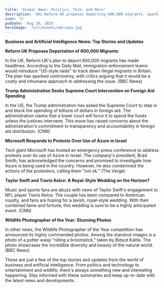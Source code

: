 ```yaml
---
title: 'Global News: Politics, Tech, and More'
description: 'UKs Reform UK proposes deporting 600,000 migrants, sparking controversy.'
icon: '5'
pubDate: 'Aug 28, 2025'
heroImage: '/src/assets/adriana.jpg'
---
```


**Business and Artificial Intelligence News: Top Stories and Updates**

**Reform UK Proposes Deportation of 600,000 Migrants**

In the UK, Reform UK's plan to deport 600,000 migrants has made headlines. According to the Daily Mail, immigration enforcement teams would introduce "US-style raids" to track down illegal migrants in Britain. The plan has sparked controversy, with critics arguing that it would be a costly and inhumane approach to addressing the issue. (BBC News)

**Trump Administration Seeks Supreme Court Intervention on Foreign Aid Spending**

In the US, the Trump administration has asked the Supreme Court to step in and block the spending of billions of dollars in foreign aid. The administration claims that a lower court will force it to spend the funds unless the justices intervene. This move has raised concerns about the administration's commitment to transparency and accountability in foreign aid distribution. (CNN)

**Microsoft Responds to Protests Over Use of Azure in Israel**

Tech giant Microsoft has hosted an emergency press conference to address protests over its use of Azure in Israel. The company's president, Brad Smith, has acknowledged the concerns and promised to investigate how Azure is being used in the country. However, he also condemned the actions of the protesters, calling them "not ok." (The Verge)

**Taylor Swift and Travis Kelce: A Royal-Style Wedding on the Horizon?**

Music and sports fans are abuzz with news of Taylor Swift's engagement to NFL player Travis Kelce. The couple has been compared to American royalty, and fans are hoping for a lavish, royal-style wedding. With their combined fame and fortune, this wedding is sure to be a highly anticipated event. (CNN)

**Wildlife Photographer of the Year: Stunning Photos**

In other news, the Wildlife Photographer of the Year competition has announced its highly commended photos. Among the standout images is a photo of a potter wasp "riding a broomstick," taken by Bidyut Kalita. The photo showcases the incredible diversity and beauty of the natural world. (BBC News)

These are just a few of the top stories and updates from the world of business and artificial intelligence. From politics and technology to entertainment and wildlife, there's always something new and interesting happening. Stay informed with these summaries and keep up-to-date with the latest news and developments.
